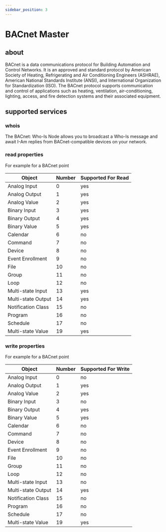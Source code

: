 ```yaml
---
sidebar_position: 3
---
```


# BACnet Master 

## about

BACnet is a data communications protocol for Building Automation and Control Networks. It is an approved and
standard protocol by American Society of Heating, Refrigerating and Air Conditioning Engineers (ASHRAE),
American National Standards Institute (ANSI), and International Organization for Standardization (ISO). The
BACnet protocol supports communication and control of applications such as heating, ventilation, air-conditioning, lighting, access, and fire detection systems and their associated equipment. 


## supported services

### whois 
The BACnet: Who-Is Node allows you to broadcast a Who-Is message and await I-Am replies from BACnet-compatible devices on your network.


### read properties
For example for a BACnet point


| Object             | Number | Supported For Read |
|--------------------|--------|--------------------|
| Analog Input       | 0      | yes                |
| Analog Output      | 1      | yes                |
| Analog Value       | 2      | yes                |
| Binary Input       | 3      | yes                |
| Binary Output      | 4      | yes                |
| Binary Value       | 5      | yes                |
| Calendar           | 6      | no                 |
| Command            | 7      | no                 |
| Device             | 8      | no                 |
| Event Enrollment   | 9      | no                 |
| File               | 10     | no                 |
| Group              | 11     | no                 |
| Loop               | 12     | no                 |
| Multi-state Input  | 13     | yes                |
| Multi-state Output | 14     | yes                |
| Notification Class | 15     | no                 |
| Program            | 16     | no                 |
| Schedule           | 17     | no                 |
| Multi-state Value  | 19     | yes                |




### write properties
For example for a BACnet point


| Object             | Number | Supported For Write |
|--------------------|--------|---------------------|
| Analog Input       | 0      | no                  |
| Analog Output      | 1      | yes                 |
| Analog Value       | 2      | yes                 |
| Binary Input       | 3      | no                  |
| Binary Output      | 4      | yes                 |
| Binary Value       | 5      | yes                 |
| Calendar           | 6      | no                  |
| Command            | 7      | no                  |
| Device             | 8      | no                  |
| Event Enrollment   | 9      | no                  |
| File               | 10     | no                  |
| Group              | 11     | no                  |
| Loop               | 12     | no                  |
| Multi-state Input  | 13     | no                  |
| Multi-state Output | 14     | yes                 |
| Notification Class | 15     | no                  |
| Program            | 16     | no                  |
| Schedule           | 17     | no                  |
| Multi-state Value  | 19     | yes                 |